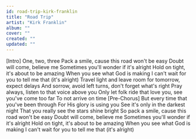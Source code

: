 ```yaml
---
id: road-trip-kirk-franklin
title: "Road Trip"
artist: "Kirk Franklin"
album: ""
cover: ""
created: ""
updated: ""
---
```


[Intro]
One, two, three
Pack a smile, cause this road won't be easy
Doubt will come, believe me
Sometimes you'll wonder if it's alright
Hold on tight, it's about to be amazing
When you see what God is making
I can't wait for you to tell me that (it's alright)
Travel light and leave room for tomorrow, expect delays
And sorrow, avoid left turns, don't forget what's right
Pray always, listen to that voice above you
Only let folk ride that love you, see you've come too far
To not arrive on time
[Pre-Chorus]
But every time that you've been through
For His glory is using you
See it's only in the darkest night
That you really see the stars shine bright
So pack a smile, cause this road won't be easy
Doubt will come, believe me
Sometimes you'll wonder if it's alright
Hold on tight, it's about to be amazing
When you see what God is making
I can't wait for you to tell me that (it's alright)